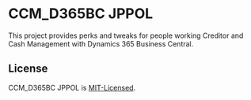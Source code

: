 # CCM_D365BC JPPOL
This project provides perks and tweaks for people working Creditor and Cash Management with Dynamics 365 Business Central.

## License
CCM_D365BC JPPOL is [MIT-Licensed](https://github.com/VictorCorell/CCM_D365BC-JPPOL/blob/main/LICENSE).
